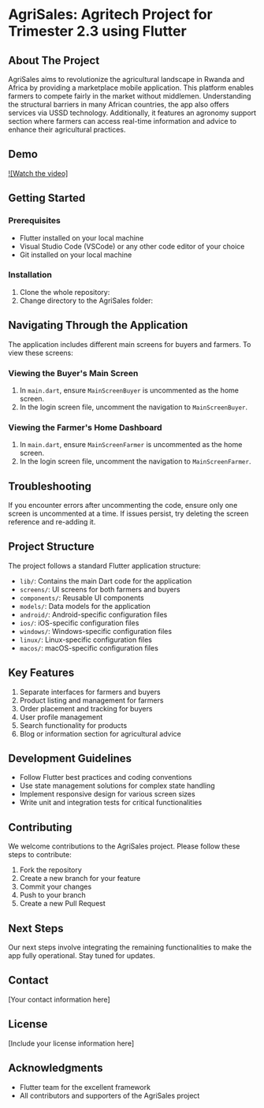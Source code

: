 # AgriSales: Agritech Project for Trimester 2.3 using Flutter

## About The Project

AgriSales aims to revolutionize the agricultural landscape in Rwanda and Africa by providing a marketplace mobile application. This platform enables farmers to compete fairly in the market without middlemen. Understanding the structural barriers in many African countries, the app also offers services via USSD technology. Additionally, it features an agronomy support section where farmers can access real-time information and advice to enhance their agricultural practices.

## Demo
[![Watch the video]](https://raw.githubusercontent.com/Ynthia16/AgriSales_MobileApp/main/AgrisalesDemo.mp4)

## Getting Started

### Prerequisites
- Flutter installed on your local machine
- Visual Studio Code (VSCode) or any other code editor of your choice
- Git installed on your local machine

### Installation
1. Clone the whole repository:
2. Change directory to the AgriSales folder:


## Navigating Through the Application

The application includes different main screens for buyers and farmers. To view these screens:

### Viewing the Buyer's Main Screen
1. In `main.dart`, ensure `MainScreenBuyer` is uncommented as the home screen.
2. In the login screen file, uncomment the navigation to `MainScreenBuyer`.

### Viewing the Farmer's Home Dashboard
1. In `main.dart`, ensure `MainScreenFarmer` is uncommented as the home screen.
2. In the login screen file, uncomment the navigation to `MainScreenFarmer`.

## Troubleshooting
If you encounter errors after uncommenting the code, ensure only one screen is uncommented at a time. If issues persist, try deleting the screen reference and re-adding it.

## Project Structure

The project follows a standard Flutter application structure:

- `lib/`: Contains the main Dart code for the application
- `screens/`: UI screens for both farmers and buyers
- `components/`: Reusable UI components
- `models/`: Data models for the application
- `android/`: Android-specific configuration files
- `ios/`: iOS-specific configuration files
- `windows/`: Windows-specific configuration files
- `linux/`: Linux-specific configuration files
- `macos/`: macOS-specific configuration files

## Key Features

1. Separate interfaces for farmers and buyers
2. Product listing and management for farmers
3. Order placement and tracking for buyers
4. User profile management
5. Search functionality for products
6. Blog or information section for agricultural advice

## Development Guidelines

- Follow Flutter best practices and coding conventions
- Use state management solutions for complex state handling
- Implement responsive design for various screen sizes
- Write unit and integration tests for critical functionalities

## Contributing

We welcome contributions to the AgriSales project. Please follow these steps to contribute:

1. Fork the repository
2. Create a new branch for your feature
3. Commit your changes
4. Push to your branch
5. Create a new Pull Request

## Next Steps
Our next steps involve integrating the remaining functionalities to make the app fully operational. Stay tuned for updates.

## Contact
[Your contact information here]

## License

[Include your license information here]

## Acknowledgments

- Flutter team for the excellent framework
- All contributors and supporters of the AgriSales project
